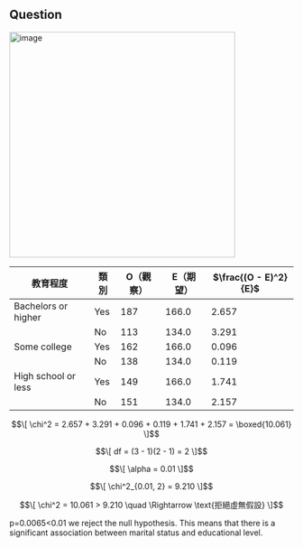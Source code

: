 ## Question
<img width="400" alt="image" src="https://github.com/user-attachments/assets/663fac06-d11a-4c72-b98c-55bcdda2d60a" />


| 教育程度                | 類別  | O（觀察） | E（期望） | $\frac{(O - E)^2}{E}$ |
|-------------------------|-------|-----------|-----------|------------------------|
| Bachelors or higher     | Yes   | 187       | 166.0     | 2.657                  |
|                         | No    | 113       | 134.0     | 3.291                  |
| Some college            | Yes   | 162       | 166.0     | 0.096                  |
|                         | No    | 138       | 134.0     | 0.119                  |
| High school or less     | Yes   | 149       | 166.0     | 1.741                  |
|                         | No    | 151       | 134.0     | 2.157                  |


$$\[
\chi^2 = 2.657 + 3.291 + 0.096 + 0.119 + 1.741 + 2.157 = \boxed{10.061}
\]$$


$$\[
df = (3 - 1)(2 - 1) = 2
\]$$



$$\[
\alpha = 0.01
\]$$

$$\[
\chi^2_{0.01, 2} = 9.210
\]$$


$$\[
\chi^2 = 10.061 > 9.210 \quad \Rightarrow \text{拒絕虛無假設}
\]$$


p=0.0065<0.01
we reject the null hypothesis.
This means that there is a significant association between marital status and educational level.
